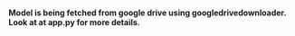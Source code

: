 #### Model is being fetched from google drive using googledrivedownloader. Look at at app.py for more details.
